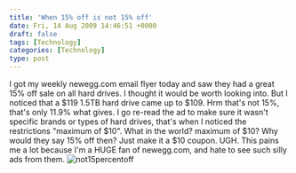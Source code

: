 ```yaml
---
title: 'When 15% off is not 15% off'
date: Fri, 14 Aug 2009 14:46:51 +0000
draft: false
tags: [Technology]
categories: [Technology]
type: post
---
```


I got my weekly newegg.com email flyer today and saw they had a great 15% off sale on all hard drives. I thought it would be worth looking into. But I noticed that a $119 1.5TB hard drive came up to $109. Hrm that's not 15%, that's only 11.9% what gives. I go re-read the ad to make sure it wasn't specific brands or types of hard drives, that's when I noticed the restrictions "maximum of $10". What in the world? maximum of $10? Why would they say 15% off then? Just make it a $10 coupon. UGH. This pains me a lot because I'm a HUGE fan of newegg.com, and hate to see such silly ads from them. ![not15percentoff](http://zeusville.files.wordpress.com/2009/08/not15percentoff.png "not15percentoff")